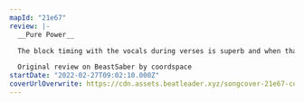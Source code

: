 ```yaml
---
mapId: "21e67"
review: |-
  __Pure Power__

  The block timing with the vocals during verses is superb and when that chorus kicks in, it's just pure powerful motion that hits hard and feels amazing to play. Worked my way up from easy to expert and each difficulty felt appropriate and fair.

  Original review on BeastSaber by coordspace
startDate: "2022-02-27T09:02:10.000Z"
coverUrlOverwrite: https://cdn.assets.beatleader.xyz/songcover-21e67-cover.jpg
---
```

